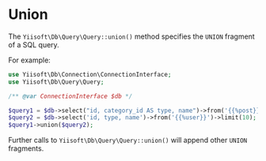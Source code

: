 # Union

The `Yiisoft\Db\Query\Query::union()` method specifies the `UNION` fragment of a SQL query.

For example:

```php
use Yiisoft\Db\Connection\ConnectionInterface;
use Yiisoft\Db\Query\Query;

/** @var ConnectionInterface $db */

$query1 = $db->select("id, category_id AS type, name")->from('{{%post}}')->limit(10);
$query2 = $db->select('id, type, name')->from('{{%user}}')->limit(10);
$query1->union($query2);
```

Further calls to `Yiisoft\Db\Query\Query::union()` will append other `UNION` fragments.
